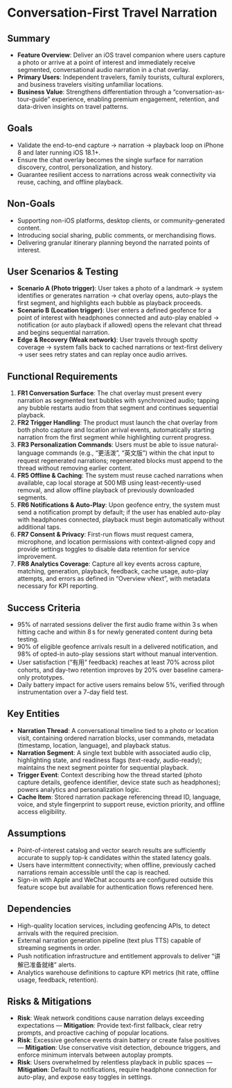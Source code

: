 # Conversation-First Travel Narration

## Summary
- **Feature Overview**: Deliver an iOS travel companion where users capture a photo or arrive at a point of interest and immediately receive segmented, conversational audio narration in a chat overlay.
- **Primary Users**: Independent travelers, family tourists, cultural explorers, and business travelers visiting unfamiliar locations.
- **Business Value**: Strengthens differentiation through a “conversation-as-tour-guide” experience, enabling premium engagement, retention, and data-driven insights on travel patterns.

## Goals
- Validate the end-to-end capture → narration → playback loop on iPhone 8 and later running iOS 18.1+.
- Ensure the chat overlay becomes the single surface for narration discovery, control, personalization, and history.
- Guarantee resilient access to narrations across weak connectivity via reuse, caching, and offline playback.

## Non-Goals
- Supporting non-iOS platforms, desktop clients, or community-generated content.
- Introducing social sharing, public comments, or merchandising flows.
- Delivering granular itinerary planning beyond the narrated points of interest.

## User Scenarios & Testing
- **Scenario A (Photo trigger)**: User takes a photo of a landmark → system identifies or generates narration → chat overlay opens, auto-plays the first segment, and highlights each bubble as playback proceeds.
- **Scenario B (Location trigger)**: User enters a defined geofence for a point of interest with headphones connected and auto-play enabled → notification (or auto playback if allowed) opens the relevant chat thread and begins sequential narration.
- **Edge & Recovery (Weak network)**: User travels through spotty coverage → system falls back to cached narrations or text-first delivery → user sees retry states and can replay once audio arrives.

## Functional Requirements
1. **FR1 Conversation Surface**: The chat overlay must present every narration as segmented text bubbles with synchronized audio; tapping any bubble restarts audio from that segment and continues sequential playback.
2. **FR2 Trigger Handling**: The product must launch the chat overlay from both photo capture and location arrival events, automatically starting narration from the first segment while highlighting current progress.
3. **FR3 Personalization Commands**: Users must be able to issue natural-language commands (e.g., “更活泼”, “英文版”) within the chat input to request regenerated narrations; regenerated blocks must append to the thread without removing earlier content.
5. **FR5 Offline & Caching**: The system must reuse cached narrations when available, cap local storage at 500 MB using least-recently-used removal, and allow offline playback of previously downloaded segments.
6. **FR6 Notifications & Auto-Play**: Upon geofence entry, the system must send a notification prompt by default; if the user has enabled auto-play with headphones connected, playback must begin automatically without additional taps.
7. **FR7 Consent & Privacy**: First-run flows must request camera, microphone, and location permissions with context-aligned copy and provide settings toggles to disable data retention for service improvement.
8. **FR8 Analytics Coverage**: Capture all key events across capture, matching, generation, playback, feedback, cache usage, auto-play attempts, and errors as defined in “Overview vNext”, with metadata necessary for KPI reporting.

## Success Criteria
- 95% of narrated sessions deliver the first audio frame within 3 s when hitting cache and within 8 s for newly generated content during beta testing.
- 90% of eligible geofence arrivals result in a delivered notification, and 98% of opted-in auto-play sessions start without manual intervention.
- User satisfaction (“有用” feedback) reaches at least 70% across pilot cohorts, and day-two retention improves by 20% over baseline camera-only prototypes.
- Daily battery impact for active users remains below 5%, verified through instrumentation over a 7-day field test.

## Key Entities
- **Narration Thread**: A conversational timeline tied to a photo or location visit, containing ordered narration blocks, user commands, metadata (timestamp, location, language), and playback status.
- **Narration Segment**: A single text bubble with associated audio clip, highlighting state, and readiness flags (text-ready, audio-ready); maintains the next segment pointer for sequential playback.
- **Trigger Event**: Context describing how the thread started (photo capture details, geofence identifier, device state such as headphones); powers analytics and personalization logic.
- **Cache Item**: Stored narration package referencing thread ID, language, voice, and style fingerprint to support reuse, eviction priority, and offline access eligibility.

## Assumptions
- Point-of-interest catalog and vector search results are sufficiently accurate to supply top-k candidates within the stated latency goals.
- Users have intermittent connectivity; when offline, previously cached narrations remain accessible until the cap is reached.
- Sign-in with Apple and WeChat accounts are configured outside this feature scope but available for authentication flows referenced here.

## Dependencies
- High-quality location services, including geofencing APIs, to detect arrivals with the required precision.
- External narration generation pipeline (text plus TTS) capable of streaming segments in order.
- Push notification infrastructure and entitlement approvals to deliver “讲解已准备就绪” alerts.
- Analytics warehouse definitions to capture KPI metrics (hit rate, offline usage, feedback, retention).

## Risks & Mitigations
- **Risk**: Weak network conditions cause narration delays exceeding expectations — **Mitigation**: Provide text-first fallback, clear retry prompts, and proactive caching of popular locations.
- **Risk**: Excessive geofence events drain battery or create false positives — **Mitigation**: Use conservative visit detection, debounce triggers, and enforce minimum intervals between autoplay prompts.
- **Risk**: Users overwhelmed by relentless playback in public spaces — **Mitigation**: Default to notifications, require headphone connection for auto-play, and expose easy toggles in settings.
